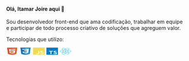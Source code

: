 #### Olá, Itamar Joire aqui 👋
<p>Sou desenvolvedor front-end que ama codificação, trabalhar em equipe</br> e participar
de todo processo criativo de soluções que agreguem valor.</p>

Tecnologias que utilizo:
<div style="display: block">
  <img align="center" alt="Itamar-HTML" height="20" width="32" src="https://raw.githubusercontent.com/devicons/devicon/master/icons/html5/html5-original.svg">
  <img align="center" alt="Itamar-CSS" height="20" width="32" src="https://raw.githubusercontent.com/devicons/devicon/master/icons/css3/css3-original.svg">
  <img align="center" alt="Itamar-Js" height="20" width="32" src="https://raw.githubusercontent.com/devicons/devicon/master/icons/javascript/javascript-plain.svg">
  <img align="center" alt="Itamar-Ts" height="20" width="32" src="https://raw.githubusercontent.com/devicons/devicon/master/icons/typescript/typescript-plain.svg">
 <img align="center" alt="Itamar-React" height="20" width="32" src="https://raw.githubusercontent.com/devicons/devicon/master/icons/react/react-original.svg">
</div>


  
